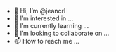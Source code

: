 - 👋 Hi, I’m @jeancrl
- 👀 I’m interested in ...
- 🌱 I’m currently learning ...
- 💞️ I’m looking to collaborate on ...
- 📫 How to reach me ...

<!---
jeancrl/jeancrl is a ✨ special ✨ repository because its `README.md` (this file) appears on your GitHub profile.
You can click the Preview link to take a look at your changes.
--->
